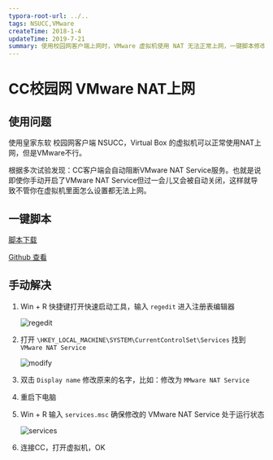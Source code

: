 ```yaml
---
typora-root-url: ../..
tags: NSUCC,VMware
createTime: 2018-1-4
updateTime: 2019-7-21
summary: 使用校园网客户端上网时，VMware 虚拟机使用 NAT 无法正常上网，一键脚本修改注册表修复上网问题。 
---
```


# CC校园网 VMware NAT上网

## 使用问题

使用皇家东软 校园网客户端 NSUCC，Virtual Box 的虚拟机可以正常使用NAT上网，但是VMware不行。

根据多次试验发现：CC客户端会自动阻断VMware NAT Service服务。也就是说即使你手动开启了VMware NAT Service但过一会儿又会被自动关闭，这样就导致不管你在虚拟机里面怎么设置都无法上网。

## 一键脚本

[脚本下载](https://anand-blog.oss-cn-chengdu.aliyuncs.com/myscript/nsucc-vmware-nat.bat) 

[Github 查看](https://github.com/anandzhang/myscript-pub/blob/master/nsucc-vmware-nat.bat) 

## 手动解决

1. Win + R 快捷键打开快速启动工具，输入 `regedit` 进入注册表编辑器

   ![regedit](/images/os/windows/4/regedit.jpg)

2. 打开 `\HKEY_LOCAL_MACHINE\SYSTEM\CurrentControlSet\Services` 找到 `VMware NAT Service` 

   ![modify](/images/os/windows/4/modify.png)

3. 双击 `Display name` 修改原来的名字，比如：修改为 `MMware NAT Service` 

4. 重启下电脑

5. Win + R 输入 `services.msc` 确保修改的 VMware NAT Service 处于运行状态

   ![services](/images/os/windows/4/services.png)

6. 连接CC，打开虚拟机，OK